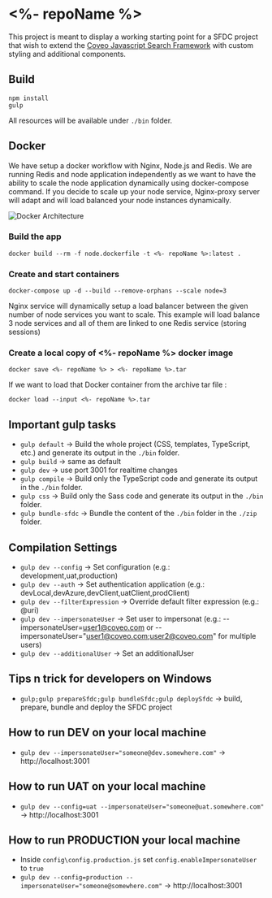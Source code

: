 # <%- repoName %>

This project is meant to display a working starting point for a SFDC project that wish to extend the [Coveo Javascript Search Framework](https://github.com/coveo/search-ui) with custom styling and additional components.

## Build
    npm install
    gulp

All resources will be available under `./bin` folder.

## Docker
We have setup a docker workflow with Nginx, Node.js and Redis. We are running Redis and node application independently as we want to have the ability to scale the node application dynamically using docker-compose command. If you decide to scale up your node service, Nginx-proxy server will adapt and will load balanced your node instances dynamically.

![Docker Architecture](https://cl.ly/3h1N3C372A3Z/download/Image%202018-02-12%20at%202.21.31%20PM.png) 

### Build the app
    
    docker build --rm -f node.dockerfile -t <%- repoName %>:latest .

### Create and start containers

    docker-compose up -d --build --remove-orphans --scale node=3

Nginx service will dynamically setup a load balancer between the given number of node services you want to scale. This example will load balance 3 node services and all of them are linked to one Redis service (storing sessions)

### Create a local copy of <%- repoName %> docker image

    docker save <%- repoName %> > <%- repoName %>.tar

If we want to load that Docker container from the archive tar file : 

    docker load --input <%- repoName %>.tar


## Important gulp tasks
* `gulp default` -> Build the whole project (CSS, templates, TypeScript, etc.) and generate its output in the `./bin` folder.
* `gulp build` -> same as default
* `gulp dev` -> use port 3001 for realtime changes
* `gulp compile` -> Build only the TypeScript code and generate its output in the `./bin` folder.
* `gulp css` -> Build only the Sass code and generate its output in the `./bin` folder.
* `gulp bundle-sfdc` -> Bundle the content of the `./bin` folder in the `./zip` folder.

## Compilation Settings
* `gulp dev --config` -> Set configuration (e.g.: development,uat,production)
* `gulp dev --auth` -> Set authentication application (e.g.: devLocal,devAzure,devClient,uatClient,prodClient)
* `gulp dev --filterExpression` -> Override default filter expression (e.g.: @uri)
* `gulp dev --impersonateUser` -> Set user to impersonat (e.g.: --impersonateUser=user1@coveo.com or --impersonateUser="user1@coveo.com;user2@coveo.com" for multiple users)
* `gulp dev --additionalUser` -> Set an additionalUser

## Tips n trick for developers on Windows
* `gulp;gulp prepareSfdc;gulp bundleSfdc;gulp deploySfdc` -&gt; build, prepare, bundle and deploy the SFDC project

## How to run DEV on your local machine
* `gulp dev --impersonateUser="someone@dev.somewhere.com"` -> http://localhost:3001 

## How to run UAT on your local machine
* `gulp dev --config=uat --impersonateUser="someone@uat.somewhere.com"` -> http://localhost:3001

## How to run PRODUCTION your local machine
* Inside `config\config.production.js` set `config.enableImpersonateUser` to `true`
* `gulp dev --config=production --impersonateUser="someone@somewhere.com"` -> http://localhost:3001